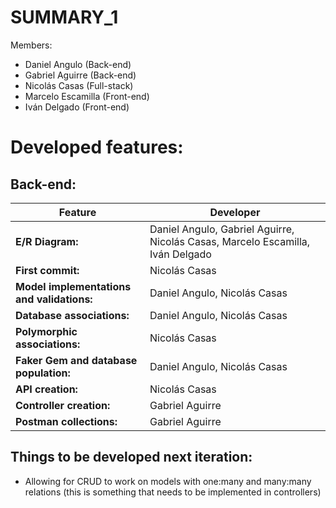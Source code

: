 # SUMMARY_1

Members:
- Daniel Angulo (Back-end)
- Gabriel Aguirre (Back-end)
- Nicolás Casas (Full-stack)
- Marcelo Escamilla (Front-end)
- Iván Delgado (Front-end)

# Developed features:
## Back-end:
|Feature|Developer|
|------------------------------|----------------------------------------|
|**E/R Diagram:**| Daniel Angulo, Gabriel Aguirre, Nicolás Casas, Marcelo Escamilla, Iván Delgado|
|**First commit:** |Nicolás Casas|
|**Model implementations and validations:** |Daniel Angulo, Nicolás Casas|
|**Database associations:**| Daniel Angulo, Nicolás Casas|
|**Polymorphic associations:** |Nicolás Casas|
|**Faker Gem and database population:** |Daniel Angulo, Nicolás Casas|
|**API creation:** |Nicolás Casas|
|**Controller creation:** |Gabriel Aguirre|
|**Postman collections:** |Gabriel Aguirre|
## Things to be developed next iteration:
  - Allowing for CRUD to work on models with one:many and many:many relations (this is something that needs to be implemented in controllers)